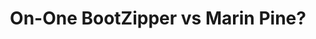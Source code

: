 ---
layout: community
category: community
title: "On-One BootZipper vs Marin Pine?"
description: "I want to get in to bike packing and I've been looking at the on-one bootzipper and the marin pine. Can anyone recommend an alternative for around a grand. "
isTopLevel: false
isSingleLevel: false
isArticle: false
datePublished: 2022-07-15 12:06:00 +0300
dateModified: 2022-07-15 12:06:00 +0300
published: false
---